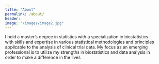 ```yaml
---
title: "About"
permalink: /about/
header:
image: "/images/image2.jpg"
---
```


I hold a master’s degree in statistics with a specialization in biostatistics with skills and expertise in various statistical methodologies and principles applicable to the analysis of clinical trial data. My focus as an emerging professional is to utilize my strengths in biostatistics and data analysis in order to make a difference in the lives 